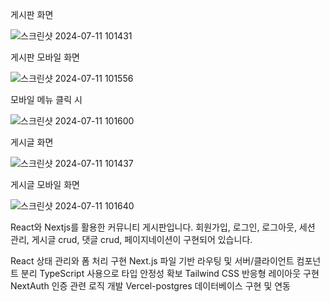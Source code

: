 게시판 화면

![스크린샷 2024-07-11 101431](https://github.com/chatmoon3/community/assets/131834945/2dfdc7dc-f363-468f-bace-959e720ee53f)

게시판 모바일 화면

![스크린샷 2024-07-11 101556](https://github.com/chatmoon3/community/assets/131834945/dcdf3103-ae1f-4356-ae23-a1c00752be92)

모바일 메뉴 클릭 시

![스크린샷 2024-07-11 101600](https://github.com/chatmoon3/community/assets/131834945/730179c4-bc1c-4d34-9ca3-23f863ce1d5b)

게시글 화면

![스크린샷 2024-07-11 101437](https://github.com/chatmoon3/community/assets/131834945/d0f8d5f8-9470-451e-b8a1-4f5f2bee2b9c)

게시글 모바일 화면

![스크린샷 2024-07-11 101640](https://github.com/chatmoon3/community/assets/131834945/58d6804f-01e2-49ac-beeb-a5c10da89c11)



React와 Nextjs를 활용한 커뮤니티 게시판입니다.
회원가입, 로그인, 로그아웃, 세션 관리, 게시글 crud, 댓글 crud, 페이지네이션이 구현되어 있습니다.

React 상태 관리와 폼 처리 구현
Next.js 파일 기반 라우팅 및 서버/클라이언트 컴포넌트 분리
TypeScript 사용으로 타입 안정성 확보
Tailwind CSS 반응형 레이아웃 구현
NextAuth 인증 관련 로직 개발
Vercel-postgres 데이터베이스 구현 및 연동
